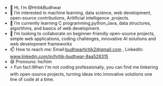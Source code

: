 - 👋 Hi, I’m @HritikBudhwar
- 👀 I’m interested in machine learning, data science, web development, open-source contributions, Aritificial intelligence ,projects.
- 🌱 I’m currently learning C programming,python,Java, data structures, algorithms, and basics of web development.
- 💞️ I’m looking to collaborate on  beginner-friendly open-source projects, simple web applications, coding challenges, innovative AI solutions and web development frameworks
- 📫 How to reach me: Email:budhwarhritik2@gmail.com , LinkedIn: www.linkedin.com/in/hritik-budhwar-8aa528315
- 😄 Pronouns: he/him
- ⚡ Fun fact:When I'm not coding professionally, you can find me tinkering with open-source projects, turning ideas into innovative solutions one line of code at a time.

<!---
HritikBudhwar/HritikBudhwar is a ✨ special ✨ repository because its `README.md` (this file) appears on your GitHub profile.
You can click the Preview link to take a look at your changes.
--->
